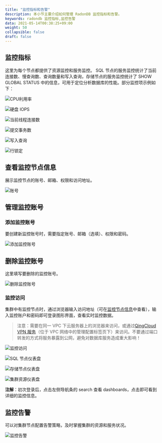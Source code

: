 ```yaml
---
title: "监控指标和告警"
description: 本小节主要介绍如何管理 RadonDB 监控指标和告警。 
keywords: radondb 监控指标,监控告警
data: 2021-05-14T00:38:25+09:00
weight: 50
collapsible: false
draft: false
---
```



## 监控指标

这里为每个节点都提供了资源监控和服务监控。 SQL 节点的服务监控统计了当前连接数、慢查询数、查询数量和写入查询，存储节点的服务监控统计了 SHOW GLOBAL STATUS 中的信息，可用于定位分析数据库的性能。部分监控项示例如下：

![CPU利用率](../../_images/cpu_monitor.png)

![硬盘 IOPS](../../_images/iops_monitor.png)

![当前线程连接数](../../_images/threads_connected.png)

![提交事务数](../../_images/commit_monitor.png)

![写入查询](../../_images/write_monitor.png)

![行锁定](../../_images/lock_monitor.png)

## 查看监控节点信息

展示监控节点的账号、邮箱、权限和访问地址。

![账号](../../_images/display_grafana.png)

## 管理监控账号

### 添加监控账号

要创建新监控账号时，需要指定账号、邮箱（选填）、权限和密码。

![添加监控账号](../../_images/add_grafana_user.png)

## 删除监控账号

这里填写要删除的监控账号。

![删除监控账号](../../_images/del_grafana_user.png)

### 监控访问

集群中有监控节点时，通过浏览器输入访问地址（可在[监控节点信息](./#监控节点信息)中查看），输入监控账户和密码即可登录图形界面，查看实时监控数据。

> 注意：需要在同一 VPC 下云服务器上的浏览器来访问，或通过[QingCloud VPN 服务](https://docs.qingcloud.com/product/network/vpn.html#vpn)（位于 VPC 网络中的管理配置标签页下）来访问。不要通过端口转发的方式将服务暴露到公网，避免对数据库服务造成重大影响！

![监控访问](../../_images/search_dashbords.png)

![SQL 节点仪表盘](../../_images/radon_dashboards.png)

![存储节点仪表盘](../../_images/xenon_dashboards.png)

![集群资源仪表盘](../../_images/node_dashboards.png)

**注解**：初次登录后，点击左侧导航条的 search 查看 dashboards，点击即可看到详细的监控信息。

## 监控告警

可以对集群节点配置告警策略，及时掌握集群的资源和服务状况。

![监控告警](../../_images/alarm.png)
